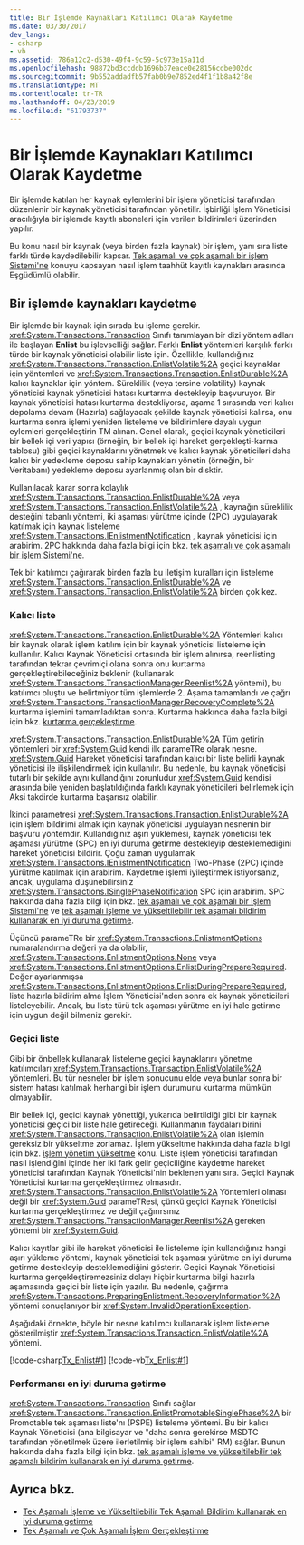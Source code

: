 ```yaml
---
title: Bir İşlemde Kaynakları Katılımcı Olarak Kaydetme
ms.date: 03/30/2017
dev_langs:
- csharp
- vb
ms.assetid: 786a12c2-d530-49f4-9c59-5c973e15a11d
ms.openlocfilehash: 98872bd3ccddb1696b37eace0e28156cdbe002dc
ms.sourcegitcommit: 9b552addadfb57fab0b9e7852ed4f1f1b8a42f8e
ms.translationtype: MT
ms.contentlocale: tr-TR
ms.lasthandoff: 04/23/2019
ms.locfileid: "61793737"
---
```

# <a name="enlisting-resources-as-participants-in-a-transaction"></a>Bir İşlemde Kaynakları Katılımcı Olarak Kaydetme

Bir işlemde katılan her kaynak eylemlerini bir işlem yöneticisi tarafından düzenlenir bir kaynak yöneticisi tarafından yönetilir. İşbirliği İşlem Yöneticisi aracılığıyla bir işlemde kayıtlı aboneleri için verilen bildirimleri üzerinden yapılır.

Bu konu nasıl bir kaynak (veya birden fazla kaynak) bir işlem, yanı sıra liste farklı türde kaydedilebilir kapsar. [Tek aşamalı ve çok aşamalı bir işlem Sistemi'ne](../../../../docs/framework/data/transactions/committing-a-transaction-in-single-phase-and-multi-phase.md) konuyu kapsayan nasıl işlem taahhüt kayıtlı kaynakları arasında Eşgüdümlü olabilir.

## <a name="enlisting-resources-in-a-transaction"></a>Bir işlemde kaynakları kaydetme

Bir işlemde bir kaynak için sırada bu işleme gerekir. <xref:System.Transactions.Transaction> Sınıfı tanımlayan bir dizi yöntem adları ile başlayan **Enlist** bu işlevselliği sağlar. Farklı **Enlist** yöntemleri karşılık farklı türde bir kaynak yöneticisi olabilir liste için. Özellikle, kullandığınız <xref:System.Transactions.Transaction.EnlistVolatile%2A> geçici kaynaklar için yöntemleri ve <xref:System.Transactions.Transaction.EnlistDurable%2A> kalıcı kaynaklar için yöntem. Süreklilik (veya tersine volatility) kaynak yöneticisi kaynak yöneticisi hatası kurtarma destekleyip başvuruyor. Bir kaynak yöneticisi hatası kurtarma destekliyorsa, aşama 1 sırasında veri kalıcı depolama devam (Hazırla) sağlayacak şekilde kaynak yöneticisi kalırsa, onu kurtarma sonra işlemi yeniden listeleme ve bildirimlere dayalı uygun eylemleri gerçekleştirin TM alınan. Genel olarak, geçici kaynak yöneticileri bir bellek içi veri yapısı (örneğin, bir bellek içi hareket gerçekleşti-karma tablosu) gibi geçici kaynaklarını yönetmek ve kalıcı kaynak yöneticileri daha kalıcı bir yedekleme deposu sahip kaynakları yönetin (örneğin, bir Veritabanı) yedekleme deposu ayarlanmış olan bir disktir.

Kullanılacak karar sonra kolaylık <xref:System.Transactions.Transaction.EnlistDurable%2A> veya <xref:System.Transactions.Transaction.EnlistVolatile%2A> , kaynağın süreklilik desteğini tabanlı yöntemi, iki aşaması yürütme içinde (2PC) uygulayarak katılmak için kaynak listeleme <xref:System.Transactions.IEnlistmentNotification> , kaynak yöneticisi için arabirim. 2PC hakkında daha fazla bilgi için bkz. [tek aşamalı ve çok aşamalı bir işlem Sistemi'ne](../../../../docs/framework/data/transactions/committing-a-transaction-in-single-phase-and-multi-phase.md).

Tek bir katılımcı çağırarak birden fazla bu iletişim kuralları için listeleme <xref:System.Transactions.Transaction.EnlistDurable%2A> ve <xref:System.Transactions.Transaction.EnlistVolatile%2A> birden çok kez.

### <a name="durable-enlistment"></a>Kalıcı liste

<xref:System.Transactions.Transaction.EnlistDurable%2A> Yöntemleri kalıcı bir kaynak olarak işlem katılım için bir kaynak yöneticisi listeleme için kullanılır.  Kalıcı Kaynak Yöneticisi ortasında bir işlem alınırsa, reenlisting tarafından tekrar çevrimiçi olana sonra onu kurtarma gerçekleştirebileceğiniz beklenir (kullanarak <xref:System.Transactions.TransactionManager.Reenlist%2A> yöntemi), bu katılımcı oluştu ve belirtmiyor tüm işlemlerde 2. Aşama tamamlandı ve çağrı <xref:System.Transactions.TransactionManager.RecoveryComplete%2A> kurtarma işlemini tamamladıktan sonra. Kurtarma hakkında daha fazla bilgi için bkz. [kurtarma gerçekleştirme](../../../../docs/framework/data/transactions/performing-recovery.md).

<xref:System.Transactions.Transaction.EnlistDurable%2A> Tüm getirin yöntemleri bir <xref:System.Guid> kendi ilk parameTRe olarak nesne. <xref:System.Guid> Hareket yöneticisi tarafından kalıcı bir liste belirli kaynak yöneticisi ile ilişkilendirmek için kullanılır. Bu nedenle, bu kaynak yöneticisi tutarlı bir şekilde aynı kullandığını zorunludur <xref:System.Guid> kendisi arasında bile yeniden başlatıldığında farklı kaynak yöneticileri belirlemek için Aksi takdirde kurtarma başarısız olabilir.

İkinci parametresi <xref:System.Transactions.Transaction.EnlistDurable%2A> için işlem bildirimi almak için kaynak yöneticisi uygulayan nesnenin bir başvuru yöntemdir. Kullandığınız aşırı yüklemesi, kaynak yöneticisi tek aşaması yürütme (SPC) en iyi duruma getirme destekleyip desteklemediğini hareket yöneticisi bildirir. Çoğu zaman uygulamak <xref:System.Transactions.IEnlistmentNotification> Two-Phase (2PC) içinde yürütme katılmak için arabirim. Kaydetme işlemi iyileştirmek istiyorsanız, ancak, uygulama düşünebilirsiniz <xref:System.Transactions.ISinglePhaseNotification> SPC için arabirim. SPC hakkında daha fazla bilgi için bkz. [tek aşamalı ve çok aşamalı bir işlem Sistemi'ne](../../../../docs/framework/data/transactions/committing-a-transaction-in-single-phase-and-multi-phase.md) ve [tek aşamalı işleme ve yükseltilebilir tek aşamalı bildirim kullanarak en iyi duruma getirme](../../../../docs/framework/data/transactions/optimization-spc-and-promotable-spn.md).

Üçüncü parameTRe bir <xref:System.Transactions.EnlistmentOptions> numaralandırma değeri ya da olabilir, <xref:System.Transactions.EnlistmentOptions.None> veya <xref:System.Transactions.EnlistmentOptions.EnlistDuringPrepareRequired>. Değer ayarlanmışsa <xref:System.Transactions.EnlistmentOptions.EnlistDuringPrepareRequired>, liste hazırla bildirim alma İşlem Yöneticisi'nden sonra ek kaynak yöneticileri listeleyebilir. Ancak, bu liste türü tek aşaması yürütme en iyi hale getirme için uygun değil bilmeniz gerekir.

### <a name="volatile-enlistment"></a>Geçici liste

Gibi bir önbellek kullanarak listeleme geçici kaynaklarını yönetme katılımcıları <xref:System.Transactions.Transaction.EnlistVolatile%2A> yöntemleri. Bu tür nesneler bir işlem sonucunu elde veya bunlar sonra bir sistem hatası katılmak herhangi bir işlem durumunu kurtarma mümkün olmayabilir.

Bir bellek içi, geçici kaynak yönettiği, yukarıda belirtildiği gibi bir kaynak yöneticisi geçici bir liste hale getireceği. Kullanmanın faydaları birini <xref:System.Transactions.Transaction.EnlistVolatile%2A> olan işlemin gereksiz bir yükseltme zorlamaz. İşlem yükseltme hakkında daha fazla bilgi için bkz. [işlem yönetim yükseltme](../../../../docs/framework/data/transactions/transaction-management-escalation.md) konu. Liste işlem yöneticisi tarafından nasıl işlendiğini içinde her iki fark gelir geçiciliğine kaydetme hareket yöneticisi tarafından Kaynak Yöneticisi'nin beklenen yanı sıra. Geçici Kaynak Yöneticisi kurtarma gerçekleştirmez olmasıdır. <xref:System.Transactions.Transaction.EnlistVolatile%2A> Yöntemleri olması değil bir <xref:System.Guid> parameTResi, çünkü geçici Kaynak Yöneticisi kurtarma gerçekleştirmez ve değil çağırırsınız <xref:System.Transactions.TransactionManager.Reenlist%2A> gereken yöntemi bir <xref:System.Guid>.

Kalıcı kayıtlar gibi ile hareket yöneticisi ile listeleme için kullandığınız hangi aşırı yükleme yöntemi, kaynak yöneticisi tek aşaması yürütme en iyi duruma getirme destekleyip desteklemediğini gösterir. Geçici Kaynak Yöneticisi kurtarma gerçekleştiremezsiniz dolayı hiçbir kurtarma bilgi hazırla aşamasında geçici bir liste için yazılır. Bu nedenle, çağırma <xref:System.Transactions.PreparingEnlistment.RecoveryInformation%2A> yöntemi sonuçlanıyor bir <xref:System.InvalidOperationException>.

Aşağıdaki örnekte, böyle bir nesne katılımcı kullanarak işlem listeleme gösterilmiştir <xref:System.Transactions.Transaction.EnlistVolatile%2A> yöntemi.

[!code-csharp[Tx_Enlist#1](../../../../samples/snippets/csharp/VS_Snippets_CFX/tx_enlist/cs/enlist.cs#1)]
[!code-vb[Tx_Enlist#1](../../../../samples/snippets/visualbasic/VS_Snippets_CFX/tx_enlist/vb/enlist.vb#1)]

### <a name="optimizing-performance"></a>Performansı en iyi duruma getirme

<xref:System.Transactions.Transaction> Sınıfı sağlar <xref:System.Transactions.Transaction.EnlistPromotableSinglePhase%2A> bir Promotable tek aşaması liste'nı (PSPE) listeleme yöntemi. Bu bir kalıcı Kaynak Yöneticisi (ana bilgisayar ve "daha sonra gerekirse MSDTC tarafından yönetilmek üzere ilerletilmiş bir işlem sahibi" RM) sağlar. Bunun hakkında daha fazla bilgi için bkz. [tek aşamalı işleme ve yükseltilebilir tek aşamalı bildirim kullanarak en iyi duruma getirme](../../../../docs/framework/data/transactions/optimization-spc-and-promotable-spn.md).

## <a name="see-also"></a>Ayrıca bkz.

- [Tek Aşamalı İşleme ve Yükseltilebilir Tek Aşamalı Bildirim kullanarak en iyi duruma getirme](../../../../docs/framework/data/transactions/optimization-spc-and-promotable-spn.md)
- [Tek Aşamalı ve Çok Aşamalı İşlem Gerçekleştirme](../../../../docs/framework/data/transactions/committing-a-transaction-in-single-phase-and-multi-phase.md)
